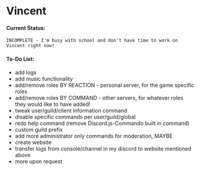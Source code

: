 # Vincent
#### Current Status: 
	INCOMPLETE - I'm busy with school and don't have time to work on Vincent right now!

#### To-Do List:
* add logs
* add music functionality
* add/remove roles BY REACTION - personal server, for the game specific roles
* add/remove roles BY COMMAND - other servers, for whatever roles they would like to have added!
* tweak user/guild/client information command
* disable specific commands per user/guild/global
* redo help command (remove Discord.js-Commando built in command)
* custom guild prefix
* add more administrator only commands for moderation, MAYBE
* create website
* transfer logs from console/channel in my discord to website mentioned above
* more upon request
